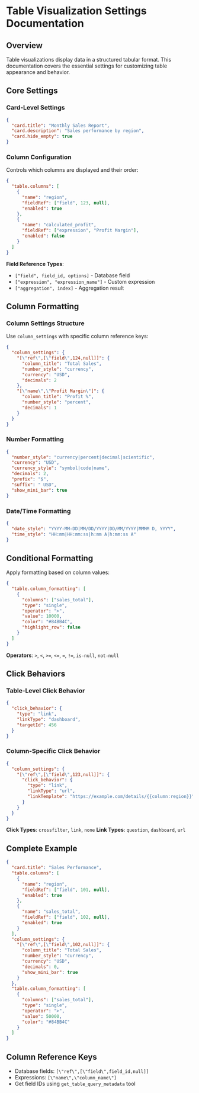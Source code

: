 # Table Visualization Settings Documentation

## Overview

Table visualizations display data in a structured tabular format. This documentation covers the essential settings for customizing table appearance and behavior.

## Core Settings

### Card-Level Settings

```json
{
  "card.title": "Monthly Sales Report",
  "card.description": "Sales performance by region",
  "card.hide_empty": true
}
```

### Column Configuration

Controls which columns are displayed and their order:

```json
{
  "table.columns": [
    {
      "name": "region",
      "fieldRef": ["field", 123, null],
      "enabled": true
    },
    {
      "name": "calculated_profit",
      "fieldRef": ["expression", "Profit Margin"],
      "enabled": false
    }
  ]
}
```

**Field Reference Types**:
- `["field", field_id, options]` - Database field
- `["expression", "expression_name"]` - Custom expression
- `["aggregation", index]` - Aggregation result

## Column Formatting

### Column Settings Structure

Use `column_settings` with specific column reference keys:

```json
{
  "column_settings": {
    "[\"ref\",[\"field\",124,null]]": {
      "column_title": "Total Sales",
      "number_style": "currency",
      "currency": "USD",
      "decimals": 2
    },
    "[\"name\",\"Profit Margin\"]": {
      "column_title": "Profit %",
      "number_style": "percent",
      "decimals": 1
    }
  }
}
```

### Number Formatting

```json
{
  "number_style": "currency|percent|decimal|scientific",
  "currency": "USD",
  "currency_style": "symbol|code|name",
  "decimals": 2,
  "prefix": "$",
  "suffix": " USD",
  "show_mini_bar": true
}
```

### Date/Time Formatting

```json
{
  "date_style": "YYYY-MM-DD|MM/DD/YYYY|DD/MM/YYYY|MMMM D, YYYY",
  "time_style": "HH:mm|HH:mm:ss|h:mm A|h:mm:ss A"
}
```

## Conditional Formatting

Apply formatting based on column values:

```json
{
  "table.column_formatting": [
    {
      "columns": ["sales_total"],
      "type": "single",
      "operator": ">",
      "value": 10000,
      "color": "#84BB4C",
      "highlight_row": false
    }
  ]
}
```

**Operators**: `>`, `<`, `>=`, `<=`, `=`, `!=`, `is-null`, `not-null`

## Click Behaviors

### Table-Level Click Behavior

```json
{
  "click_behavior": {
    "type": "link",
    "linkType": "dashboard",
    "targetId": 456
  }
}
```

### Column-Specific Click Behavior

```json
{
  "column_settings": {
    "[\"ref\",[\"field\",123,null]]": {
      "click_behavior": {
        "type": "link",
        "linkType": "url",
        "linkTemplate": "https://example.com/details/{{column:region}}"
      }
    }
  }
}
```

**Click Types**: `crossfilter`, `link`, `none`
**Link Types**: `question`, `dashboard`, `url`

## Complete Example

```json
{
  "card.title": "Sales Performance",
  "table.columns": [
    {
      "name": "region",
      "fieldRef": ["field", 101, null],
      "enabled": true
    },
    {
      "name": "sales_total",
      "fieldRef": ["field", 102, null],
      "enabled": true
    }
  ],
  "column_settings": {
    "[\"ref\",[\"field\",102,null]]": {
      "column_title": "Total Sales",
      "number_style": "currency",
      "currency": "USD",
      "decimals": 0,
      "show_mini_bar": true
    }
  },
  "table.column_formatting": [
    {
      "columns": ["sales_total"],
      "type": "single",
      "operator": ">",
      "value": 50000,
      "color": "#84BB4C"
    }
  ]
}
```

## Column Reference Keys

- Database fields: `[\"ref\",[\"field\",field_id,null]]`
- Expressions: `[\"name\",\"column_name\"]`
- Get field IDs using `get_table_query_metadata` tool
